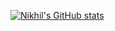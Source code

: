 [![Nikhil's GitHub stats](https://github-readme-stats.vercel.app/api?username=NikhilSDate)](https://github.com/anuraghazra/github-readme-stats)
